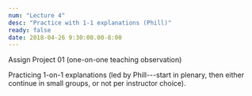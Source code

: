 ```yaml
---
num: "Lecture 4"
desc: "Practice with 1-1 explanations (Phill)"
ready: false
date: 2018-04-26 9:30:00.00-8:00
---
```


Assign Project 01 (one-on-one teaching observation)

Practicing 1-on-1 explanations (led by Phill---start in plenary, then either continue in small groups, or not per instructor choice).
